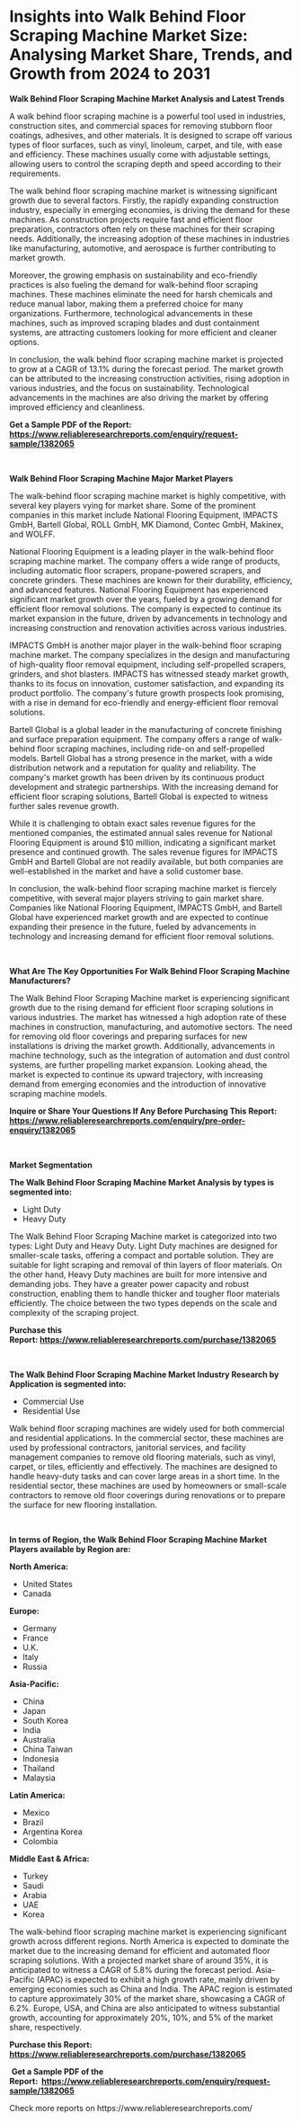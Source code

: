 <p><h1>Insights into Walk Behind Floor Scraping Machine Market Size: Analysing Market Share, Trends, and Growth from 2024 to 2031</h1></p><p><strong>Walk Behind Floor Scraping Machine Market Analysis and Latest Trends</strong></p>
<p><p>A walk behind floor scraping machine is a powerful tool used in industries, construction sites, and commercial spaces for removing stubborn floor coatings, adhesives, and other materials. It is designed to scrape off various types of floor surfaces, such as vinyl, linoleum, carpet, and tile, with ease and efficiency. These machines usually come with adjustable settings, allowing users to control the scraping depth and speed according to their requirements.</p><p>The walk behind floor scraping machine market is witnessing significant growth due to several factors. Firstly, the rapidly expanding construction industry, especially in emerging economies, is driving the demand for these machines. As construction projects require fast and efficient floor preparation, contractors often rely on these machines for their scraping needs. Additionally, the increasing adoption of these machines in industries like manufacturing, automotive, and aerospace is further contributing to market growth.</p><p>Moreover, the growing emphasis on sustainability and eco-friendly practices is also fueling the demand for walk-behind floor scraping machines. These machines eliminate the need for harsh chemicals and reduce manual labor, making them a preferred choice for many organizations. Furthermore, technological advancements in these machines, such as improved scraping blades and dust containment systems, are attracting customers looking for more efficient and cleaner options.</p><p>In conclusion, the walk behind floor scraping machine market is projected to grow at a CAGR of 13.1% during the forecast period. The market growth can be attributed to the increasing construction activities, rising adoption in various industries, and the focus on sustainability. Technological advancements in the machines are also driving the market by offering improved efficiency and cleanliness.</p></p>
<p><strong>Get a Sample PDF of the Report:&nbsp; <a href="https://www.reliableresearchreports.com/enquiry/request-sample/1382065">https://www.reliableresearchreports.com/enquiry/request-sample/1382065</a></strong></p>
<p>&nbsp;</p>
<p><strong>Walk Behind Floor Scraping Machine Major Market Players</strong></p>
<p><p>The walk-behind floor scraping machine market is highly competitive, with several key players vying for market share. Some of the prominent companies in this market include National Flooring Equipment, IMPACTS GmbH, Bartell Global, ROLL GmbH, MK Diamond, Contec GmbH, Makinex, and WOLFF.</p><p>National Flooring Equipment is a leading player in the walk-behind floor scraping machine market. The company offers a wide range of products, including automatic floor scrapers, propane-powered scrapers, and concrete grinders. These machines are known for their durability, efficiency, and advanced features. National Flooring Equipment has experienced significant market growth over the years, fueled by a growing demand for efficient floor removal solutions. The company is expected to continue its market expansion in the future, driven by advancements in technology and increasing construction and renovation activities across various industries.</p><p>IMPACTS GmbH is another major player in the walk-behind floor scraping machine market. The company specializes in the design and manufacturing of high-quality floor removal equipment, including self-propelled scrapers, grinders, and shot blasters. IMPACTS has witnessed steady market growth, thanks to its focus on innovation, customer satisfaction, and expanding its product portfolio. The company's future growth prospects look promising, with a rise in demand for eco-friendly and energy-efficient floor removal solutions.</p><p>Bartell Global is a global leader in the manufacturing of concrete finishing and surface preparation equipment. The company offers a range of walk-behind floor scraping machines, including ride-on and self-propelled models. Bartell Global has a strong presence in the market, with a wide distribution network and a reputation for quality and reliability. The company's market growth has been driven by its continuous product development and strategic partnerships. With the increasing demand for efficient floor scraping solutions, Bartell Global is expected to witness further sales revenue growth.</p><p>While it is challenging to obtain exact sales revenue figures for the mentioned companies, the estimated annual sales revenue for National Flooring Equipment is around $10 million, indicating a significant market presence and continued growth. The sales revenue figures for IMPACTS GmbH and Bartell Global are not readily available, but both companies are well-established in the market and have a solid customer base.</p><p>In conclusion, the walk-behind floor scraping machine market is fiercely competitive, with several major players striving to gain market share. Companies like National Flooring Equipment, IMPACTS GmbH, and Bartell Global have experienced market growth and are expected to continue expanding their presence in the future, fueled by advancements in technology and increasing demand for efficient floor removal solutions.</p></p>
<p>&nbsp;</p>
<p><strong>What Are The Key Opportunities For Walk Behind Floor Scraping Machine Manufacturers?</strong></p>
<p><p>The Walk Behind Floor Scraping Machine market is experiencing significant growth due to the rising demand for efficient floor scraping solutions in various industries. The market has witnessed a high adoption rate of these machines in construction, manufacturing, and automotive sectors. The need for removing old floor coverings and preparing surfaces for new installations is driving the market growth. Additionally, advancements in machine technology, such as the integration of automation and dust control systems, are further propelling market expansion. Looking ahead, the market is expected to continue its upward trajectory, with increasing demand from emerging economies and the introduction of innovative scraping machine models.</p></p>
<p><strong>Inquire or Share Your Questions If Any Before Purchasing This Report: <a href="https://www.reliableresearchreports.com/enquiry/pre-order-enquiry/1382065">https://www.reliableresearchreports.com/enquiry/pre-order-enquiry/1382065</a></strong></p>
<p>&nbsp;</p>
<p><strong>Market Segmentation</strong></p>
<p><strong>The Walk Behind Floor Scraping Machine Market Analysis by types is segmented into:</strong></p>
<p><ul><li>Light Duty</li><li>Heavy Duty</li></ul></p>
<p><p>The Walk Behind Floor Scraping Machine market is categorized into two types: Light Duty and Heavy Duty. Light Duty machines are designed for smaller-scale tasks, offering a compact and portable solution. They are suitable for light scraping and removal of thin layers of floor materials. On the other hand, Heavy Duty machines are built for more intensive and demanding jobs. They have a greater power capacity and robust construction, enabling them to handle thicker and tougher floor materials efficiently. The choice between the two types depends on the scale and complexity of the scraping project.</p></p>
<p><strong>Purchase this Report:&nbsp;<a href="https://www.reliableresearchreports.com/purchase/1382065">https://www.reliableresearchreports.com/purchase/1382065</a></strong></p>
<p>&nbsp;</p>
<p><strong>The Walk Behind Floor Scraping Machine Market Industry Research by Application is segmented into:</strong></p>
<p><ul><li>Commercial Use</li><li>Residential Use</li></ul></p>
<p><p>Walk behind floor scraping machines are widely used for both commercial and residential applications. In the commercial sector, these machines are used by professional contractors, janitorial services, and facility management companies to remove old flooring materials, such as vinyl, carpet, or tiles, efficiently and effectively. The machines are designed to handle heavy-duty tasks and can cover large areas in a short time. In the residential sector, these machines are used by homeowners or small-scale contractors to remove old floor coverings during renovations or to prepare the surface for new flooring installation.</p></p>
<p>&nbsp;</p>
<p><strong>In terms of Region, the Walk Behind Floor Scraping Machine Market Players available by Region are:</strong></p>
<p>
    <p> <strong> North America: </strong>
        <ul>
            <li>United States</li>
            <li>Canada</li>
        </ul>
        </p> 
    <p> <strong> Europe: </strong>
        <ul>
            <li>Germany</li>
            <li>France</li>
            <li>U.K.</li>
            <li>Italy</li>
            <li>Russia</li>
        </ul>
        </p> 
    <p> <strong> Asia-Pacific: </strong>
        <ul>
            <li>China</li>
            <li>Japan</li>
            <li>South Korea</li>
            <li>India</li>
            <li>Australia</li>
            <li>China Taiwan</li>
            <li>Indonesia</li>
            <li>Thailand</li>
            <li>Malaysia</li>
        </ul>
        </p> 
    <p> <strong> Latin America: </strong>
        <ul>
            <li>Mexico</li>
            <li>Brazil</li>
            <li>Argentina Korea</li>
            <li>Colombia</li>
        </ul>
        </p> 
    <p> <strong> Middle East & Africa: </strong>
        <ul>
            <li>Turkey</li>
            <li>Saudi</li>
            <li>Arabia</li>
            <li>UAE</li>
            <li>Korea</li>
        </ul>
    </p>
    </p>
<p><p>The walk-behind floor scraping machine market is experiencing significant growth across different regions. North America is expected to dominate the market due to the increasing demand for efficient and automated floor scraping solutions. With a projected market share of around 35%, it is anticipated to witness a CAGR of 5.8% during the forecast period. Asia-Pacific (APAC) is expected to exhibit a high growth rate, mainly driven by emerging economies such as China and India. The APAC region is estimated to capture approximately 30% of the market share, showcasing a CAGR of 6.2%. Europe, USA, and China are also anticipated to witness substantial growth, accounting for approximately 20%, 10%, and 5% of the market share, respectively.</p></p>
<p><strong>Purchase this Report: <a href="https://www.reliableresearchreports.com/purchase/1382065">https://www.reliableresearchreports.com/purchase/1382065</a></strong></p>
<p>&nbsp;<strong>Get a Sample PDF of the Report:&nbsp;&nbsp;<a href="https://www.reliableresearchreports.com/enquiry/request-sample/1382065">https://www.reliableresearchreports.com/enquiry/request-sample/1382065</a></strong></p>
<p><strong></strong></p>
<p>Check more reports on https://www.reliableresearchreports.com/</p>